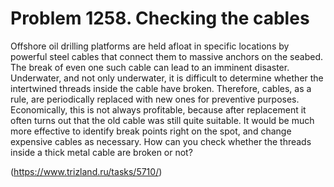 # Problem 1258. Checking the cables

Offshore oil drilling platforms are held afloat in specific locations by powerful steel cables that connect them to massive anchors on the seabed. The break of even one such cable can lead to an imminent disaster. Underwater, and not only underwater, it is difficult to determine whether the intertwined threads inside the cable have broken. Therefore, cables, as a rule, are periodically replaced with new ones for preventive purposes. Economically, this is not always profitable, because after replacement it often turns out that the old cable was still quite suitable. It would be much more effective to identify break points right on the spot, and change expensive cables as necessary. How can you check whether the threads inside a thick metal cable are broken or not?

(https://www.trizland.ru/tasks/5710/)